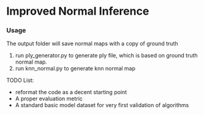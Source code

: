 # Improved Normal Inference

### Usage
The output folder will save normal maps with a copy of ground truth

1. run ply_generator.py to generate ply file, which is based on ground truth normal map.
2. run knn_normal.py to generate knn normal map

TODO List:
- reformat the code as a decent starting point
- A proper evaluation metric
- A standard basic model dataset for very first validation of algorithms



